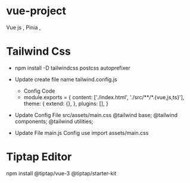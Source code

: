 # vue-project
Vue js , Pinia , 

# Tailwind Css 
- npm install -D tailwindcss postcss autoprefixer

- Update create file name tailwind.config.js
  * Config Code
  * module.exports = {
  content: ['./index.html', './src/**/*.{vue,js,ts}'],
  theme: {
    extend: {},
  },
  plugins: [],
} 

- Update Config File src/assets/main.css
  @tailwind base;
  @tailwind components;
  @tailwind utilities;

- Update File main.js Config use import  assets/main.css


# Tiptap Editor
npm install @tiptap/vue-3 @tiptap/starter-kit
